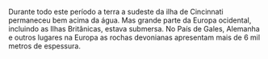 ﻿Durante todo este período a terra a sudeste da ilha de Cincinnati permaneceu bem acima da água. Mas grande parte da Europa ocidental, incluindo as Ilhas Britânicas, estava submersa. No País de Gales, Alemanha e outros lugares na Europa as rochas devonianas apresentam mais de 6 mil metros de espessura.